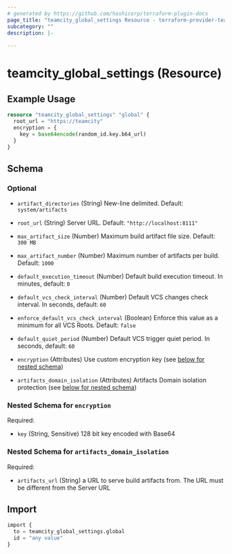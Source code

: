 ```yaml
---
# generated by https://github.com/hashicorp/terraform-plugin-docs
page_title: "teamcity_global_settings Resource - terraform-provider-teamcity"
subcategory: ""
description: |-
  
---
```


# teamcity_global_settings (Resource)

## Example Usage

```terraform
resource "teamcity_global_settings" "global" {
  root_url = "https://teamcity"
  encryption = {
    key = base64encode(random_id.key.b64_url)
  }
}
```

## Schema

### Optional

- `artifact_directories` (String) New-line delimited. Default: `system/artifacts`
- `root_url` (String) Server URL. Default: `"http://localhost:8111"`
- `max_artifact_size` (Number) Maximum build artifact file size. Default: `300 MB`
- `max_artifact_number` (Number) Maximum number of artifacts per build. Default: `1000`
- `default_execution_timeout` (Number) Default build execution timeout. In minutes, default: `0`
- `default_vcs_check_interval` (Number) Default VCS changes check interval. In seconds, default: `60`
- `enforce_default_vcs_check_interval` (Boolean) Enforce this value as a minimum for all VCS Roots. Default: `false`
- `default_quiet_period` (Number) Default VCS trigger quiet period. In seconds, default: `60`


- `encryption` (Attributes) Use custom encryption key (see [below for nested schema](#nestedatt--encryption))
- `artifacts_domain_isolation` (Attributes) Artifacts Domain isolation protection (see [below for nested schema](#nestedatt--artifacts_domain_isolation))

<a id="nestedatt--encryption"></a>
### Nested Schema for `encryption`

Required:

- `key` (String, Sensitive) 128 bit key encoded with Base64

<a id="nestedatt--artifacts_domain_isolation"></a>
### Nested Schema for `artifacts_domain_isolation`

Required:

- `artifacts_url` (String) a URL to serve build artifacts from. The URL must be different from the Server URL

## Import

```terraform
import {
  to = teamcity_global_settings.global
  id = "any value"
}
```
